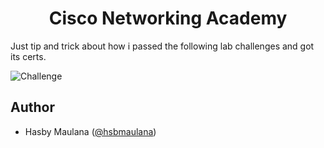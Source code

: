 <h1 align="center">Cisco Networking Academy</h1>

Just tip and trick about how i passed the following lab challenges and got its certs.

![Challenge](https://user-images.githubusercontent.com/38196994/136650553-f36f78db-6aca-4b60-85ef-b45641be8555.png)

Author
---

- Hasby Maulana ([@hsbmaulana](https://linkedin.com/in/hsbmaulana))

